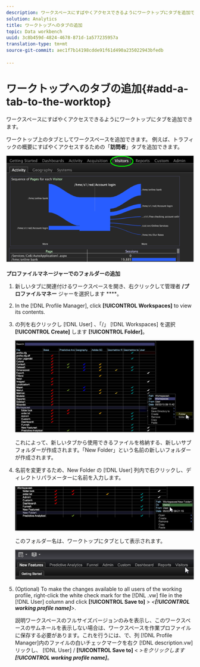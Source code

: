 ```yaml
---
description: ワークスペースにすばやくアクセスできるようにワークトップにタブを追加できます。
solution: Analytics
title: ワークトップへのタブの追加
topic: Data workbench
uuid: 3c8b459d-4824-4678-871d-1a577235957a
translation-type: tm+mt
source-git-commit: aec1f7b14198cdde91f61d490a235022943bfedb

---
```



# ワークトップへのタブの追加{#add-a-tab-to-the-worktop}

ワークスペースにすばやくアクセスできるようにワークトップにタブを追加できます。

ワークトップ上のタブとしてワークスペースを追加できます。 例えば、トラフィックの概要にすばやくアクセスするための「**訪問者**」タブを追加できます。

![](assets/client-tab.png)

**プロファイルマネージャーでのフォルダーの追加**

1. 新しいタブに関連付けるワークスペースを開き、右クリックして管理者 **/プロファイルマネー** ジャーを選択します ****。
1. In the [!DNL Profile Manager], click **[!UICONTROL Workspaces]** to view its contents.
1. の列を右クリックし [!DNL User] 、「/」 [!DNL Workspaces] を選択 **[!UICONTROL Create]** します **[!UICONTROL Folder]**。

   ![](assets/tabs_on_worktop.png)

   これによって、新しいタブから使用できるファイルを格納する、新しいサブフォルダーが作成されます。「New Folder」という名前の新しいフォルダーが作成されます。
1. 名前を変更するため、New Folder の [!DNL User] 列内で右クリックし、ディレクトリパラメーターに名前を入力します。

   ![](assets/tabs_on_workto_1.png)

   このフォルダー名は、ワークトップにタブとして表示されます。

   ![](assets/tabs_on_workto_2.png)

1. (Optional) To make the changes available to all users of the working profile, right-click the white check mark for the [!DNL .vw] file in the [!DNL User] column and click **[!UICONTROL Save to]** > *&lt;**[!UICONTROL working profile name]**>*.

   説明ワークスペースのフルサイズバージョンのみを表示し、このワークスペースのサムネールを表示しない場合は、ワークスペースを作業プロファイルに保存する必要があります。これを行うには、で、列 [!DNL Profile Manager]内のファイルの白いチェックマークを右ク [!DNL description.vw] リックし、 [!DNL User] / **[!UICONTROL Save to]** &lt; *>をクリックします&#x200B;**[!UICONTROL working profile name]***。
